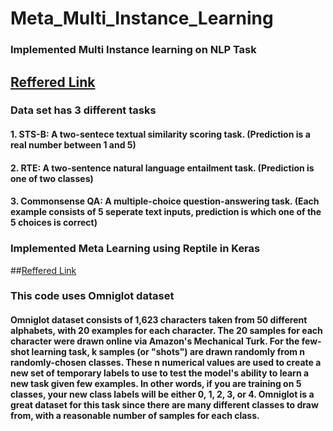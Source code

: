 # Meta_Multi_Instance_Learning

### Implemented Multi Instance learning on NLP Task 
## [Reffered Link](https://colab.research.google.com/github/zphang/zphang.github.io/blob/master/files/notebooks/Multi_task_Training_with_Transformers_NLP.ipynb#scrollTo=IWKTZxcjFPnS)

### Data set has 3 different tasks 
#### 1. STS-B: A two-sentece textual similarity scoring task. (Prediction is a real number between 1 and 5)
#### 2. RTE: A two-sentence natural language entailment task. (Prediction is one of two classes)
#### 3. Commonsense QA: A multiple-choice question-answering task. (Each example consists of 5 seperate text inputs, prediction is which one of the 5 choices is correct) 


### Implemented Meta Learning using Reptile in Keras 
##[Reffered Link](https://keras.io/examples/vision/reptile/)

### This code uses Omniglot dataset 
#### Omniglot dataset consists of 1,623 characters taken from 50 different alphabets, with 20 examples for each character. The 20 samples for each character were drawn online via Amazon's Mechanical Turk. For the few-shot learning task, k samples (or "shots") are drawn randomly from n randomly-chosen classes. These n numerical values are used to create a new set of temporary labels to use to test the model's ability to learn a new task given few examples. In other words, if you are training on 5 classes, your new class labels will be either 0, 1, 2, 3, or 4. Omniglot is a great dataset for this task since there are many different classes to draw from, with a reasonable number of samples for each class.
